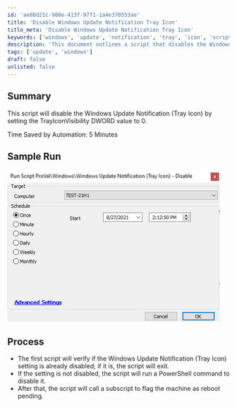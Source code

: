 ```yaml
---
id: 'ae80d21c-908e-413f-97f1-1a4e370553ae'
title: 'Disable Windows Update Notification Tray Icon'
title_meta: 'Disable Windows Update Notification Tray Icon'
keywords: ['windows', 'update', 'notification', 'tray', 'icon', 'script', 'disable']
description: 'This document outlines a script that disables the Windows Update Notification Tray Icon by modifying the TrayIconVisibility DWORD value. It includes a verification process to check if the setting is already disabled and provides a sample run image for reference.'
tags: ['update', 'windows']
draft: false
unlisted: false
---
```

## Summary

This script will disable the Windows Update Notification (Tray Icon) by setting the TrayIconVisibility DWORD value to 0.

Time Saved by Automation: 5 Minutes

## Sample Run

![Sample Run](../../../static/img/Windows-Update-Notification-(Tray-Icon)---Disable/image_1.png)

## Process

- The first script will verify if the Windows Update Notification (Tray Icon) setting is already disabled; if it is, the script will exit.
- If the setting is not disabled, the script will run a PowerShell command to disable it.
- After that, the script will call a subscript to flag the machine as reboot pending.












